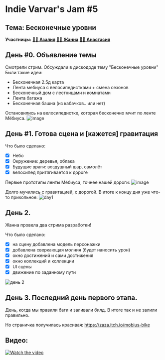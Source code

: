 # Indie Varvar's Jam #5
## Тема: **Бесконечные уровни**
**Участницы:** <a href="https://github.com/zazaraisovna">:woman_technologist: <b>Азалия</b></a>
<a href="https://github.com/whiletruegoto"> :woman_technologist: <b>Жанна</b></a>
<a href="https://github.com/wheelreinventions"> :woman_technologist: <b>Анастасия</b></a>
##
## День #0. **Объявление темы**
Смотрели стрим. Обсуждали в дискодрде тему "Бесконечные уровни"
Были такие идеи:
* Бесконечная 2.5д карта
* Лента мебиуса с велосипедистками + смена сезонов
* Бесконечный дом с лестницами и комнатами
* Лента багажа
* Бесконечная башна (из кабачков.. или нет)

Остановились на велосипедистке, которая бесконечно мчит по ленте Мёбиуса.
![image](https://github.com/code-sisters-home/iv-jam-5/assets/5063376/36d1307c-4eec-496b-9f26-98c9c500064c)

## День #1. **Готова сцена и [кажется] гравитация**

Что было сделано:
- [x] Небо
- [x] Окружение: деревья, облака
- [x] Будущие враги: воздушный шар, самолёт
- [x] велосипед притягивается к дороге

Первые прототипы ленты Мёбиуса, точнее нашей дороги:
![image](https://github.com/code-sisters-home/iv-jam-5/assets/5063376/36c3ed49-5584-4482-b8d7-daa0be0e17fa)

Долго мучились с гравитацией, с дорогой. В итоге к концу дня уже что-то прикольное:
![day1](https://github.com/code-sisters-home/iv-jam-5/assets/5063376/b5f61d6a-657c-4843-bc15-999175a899b1)

## День 2. 
Жанна провела два стрима разработки!

Что было сделано:
- [x] на сцену добавлена модель персонажки
- [x] добавлена сверкающая молния (будет наносить урон)
- [x] окно достижений и сами достижения
- [x] окно коллекций и коллекции
- [x] UI сцены
- [x] движение по заданному пути

![день 2](https://github.com/code-sisters-home/iv-jam-5/assets/5063376/45b5f766-f78e-4705-8370-cb2ccbb0d18c)

## День 3. Последний день первого этапа.

День, когда мы правили баги и заливали билд. В итоге так и не залили правильно.

Но страничка получилась красивая: https://zaza.itch.io/mobius-bike

##
## Видео:
[![Watch the video](https://img.youtube.com/vi/08piy3F4JzE/sddefault.jpg)](https://youtu.be/08piy3F4JzE)

